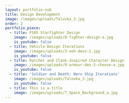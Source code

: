 ```yaml
---
layout: portfolio-sub
title: Design Development
image: /images/uploads/Talovka_3.jpg
order: 2
portfolio_piece:
  - title: F505 Starfighter Design
    image: /images/uploads/8-fighter-design-a.jpg
    is_youtube: false
  - title: Vehicle Design Iterations
    image: /images/uploads/3-veh-devs-2.jpg
    is_youtube: false
  - title: Ratchet and Clank-Inspired Character Design
    image: /images/uploads/9-armour-des-3-choose-a.jpg
    is_youtube: false
  - title: 'Soldier and Death: Hero Ship Iterations'
    image: /images/uploads/Talovka_3.jpg
    is_youtube: false
  - title: This is a title
    image: /images/uploads/7_Space_Background_a.jpg
---
```


